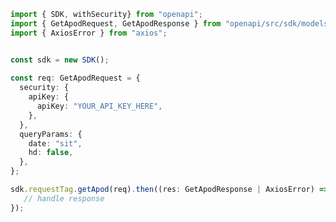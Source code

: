 <!-- Start SDK Example Usage -->
```typescript
import { SDK, withSecurity} from "openapi";
import { GetApodRequest, GetApodResponse } from "openapi/src/sdk/models/operations";
import { AxiosError } from "axios";


const sdk = new SDK();
    
const req: GetApodRequest = {
  security: {
    apiKey: {
      apiKey: "YOUR_API_KEY_HERE",
    },
  },
  queryParams: {
    date: "sit",
    hd: false,
  },
};

sdk.requestTag.getApod(req).then((res: GetApodResponse | AxiosError) => {
   // handle response
});
```
<!-- End SDK Example Usage -->